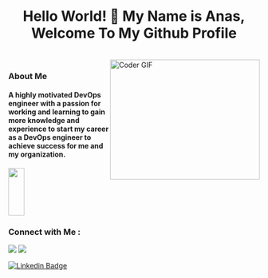 <h1 align="center">Hello World! 👋 <!-- <img src="https://raw.githubusercontent.com/MartinHeinz/MartinHeinz/master/wave.gif" width="25px"> --> My Name is Anas, Welcome To My Github Profile </h1>
<!-- # Hello! <img src="https://raw.githubusercontent.com/MartinHeinz/MartinHeinz/master/wave.gif" width="30px"> My Name is Anas, Welcome To My Github Profile ♥  -->
<!-- <img src="https://github.com/Govindv7555/Govindv7555/blob/main/49e76e0596857673c5c80c85b84394c1.gif" width=1000px height=95px> -->

<br/>

<img align="right" src="https://media.giphy.com/media/SWoSkN6DxTszqIKEqv/giphy.gif" alt="Coder GIF" width="300" height="240">


<h3> About Me</h3> 
<h4> A highly motivated DevOps engineer with a passion for working and learning to gain more knowledge and experience to start my career as a DevOps engineer to achieve success for me and my organization. </h4>

<img align="center" src="https://github.com/Govindv7555/Govindv7555/blob/main/black.gif" width= 25% height=95px>

### Connect with Me :

<a href="https://linkedin.com/in/anas-waleed-088390216" target="_blank"><img src="https://img.shields.io/badge/-Anas%20Waleed-0077B5?style=for-the-badge&logo=Linkedin&logoColor=white"/></a>
<a href="mailto:anaswaleed300@gmail.com" target="_blank"><img src="https://img.shields.io/badge/-Anas%20Waleed-0077B5?style=for-the-badge&logo=Gmail&logoColor=white"/></a>


[![Linkedin Badge](https://img.shields.io/badge/-LinkedIn-blue?style=flat-square&logo=Linkedin&logoColor=white&link=https://www.linkedin.com/in/anas-waleed-088390216/?fbclid=IwAR2GQHOg_V5M1g1n4E85stLhI1Y_ihhGWhOKgzbt0P9p8Zlnfl284Ku4_Kc)](https://www.linkedin.com/in/anas-waleed-088390216/?fbclid=IwAR2GQHOg_V5M1g1n4E85stLhI1Y_ihhGWhOKgzbt0P9p8Zlnfl284Ku4_Kc)
<!-- ### 🔗 Links
[![linkedin](https://img.shields.io/badge/linkedin-0a66c2?style=for-the-badge&logo=linkedin&logoColor=white)](https://www.linkedin.com/in/anas-waleed-088390216/?fbclid=IwAR2GQHOg_V5M1g1n4E85stLhI1Y_ihhGWhOKgzbt0P9p8Zlnfl284Ku4_Kc)

<a href="mailto:anaswaleed300@gmail.com"><img  src="https://img.shields.io/badge/Gmail-D14836?style=for-the-badge&logo=gmail&logoColor=white"></a> -->




